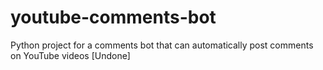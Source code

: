 # youtube-comments-bot
 Python project for a comments bot that can automatically post comments on YouTube videos [Undone]
